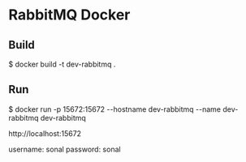 # RabbitMQ Docker

## Build

$ docker build -t dev-rabbitmq .

## Run

$ docker run -p 15672:15672 --hostname dev-rabbitmq --name dev-rabbitmq dev-rabbitmq

http://localhost:15672

username: sonal
password: sonal